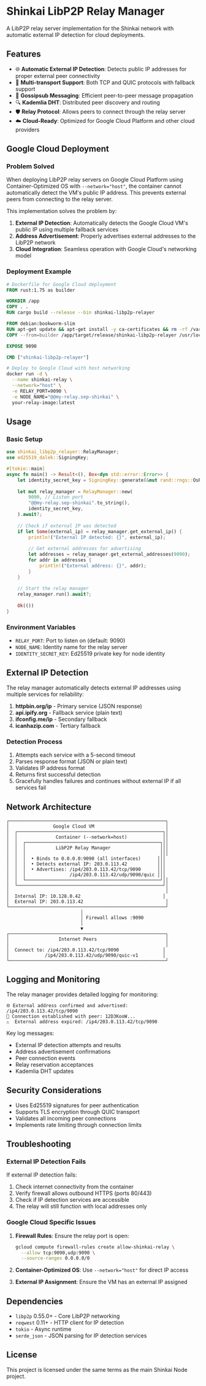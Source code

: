 # Shinkai LibP2P Relay Manager

A LibP2P relay server implementation for the Shinkai network with automatic external IP detection for cloud deployments.

## Features

- 🌐 **Automatic External IP Detection**: Detects public IP addresses for proper external peer connectivity
- 🔄 **Multi-transport Support**: Both TCP and QUIC protocols with fallback support
- 📡 **Gossipsub Messaging**: Efficient peer-to-peer message propagation
- 🔍 **Kademlia DHT**: Distributed peer discovery and routing
- 🛡️ **Relay Protocol**: Allows peers to connect through the relay server
- ☁️ **Cloud-Ready**: Optimized for Google Cloud Platform and other cloud providers

## Google Cloud Deployment

### Problem Solved

When deploying LibP2P relay servers on Google Cloud Platform using Container-Optimized OS with `--network="host"`, the container cannot automatically detect the VM's public IP address. This prevents external peers from connecting to the relay server.

This implementation solves the problem by:

1. **External IP Detection**: Automatically detects the Google Cloud VM's public IP using multiple fallback services
2. **Address Advertisement**: Properly advertises external addresses to the LibP2P network
3. **Cloud Integration**: Seamless operation with Google Cloud's networking model

### Deployment Example

```dockerfile
# Dockerfile for Google Cloud deployment
FROM rust:1.75 as builder

WORKDIR /app
COPY . .
RUN cargo build --release --bin shinkai-libp2p-relayer

FROM debian:bookworm-slim
RUN apt-get update && apt-get install -y ca-certificates && rm -rf /var/lib/apt/lists/*
COPY --from=builder /app/target/release/shinkai-libp2p-relayer /usr/local/bin/

EXPOSE 9090

CMD ["shinkai-libp2p-relayer"]
```

```bash
# Deploy to Google Cloud with host networking
docker run -d \
  --name shinkai-relay \
  --network="host" \
  -e RELAY_PORT=9090 \
  -e NODE_NAME="@@my-relay.sep-shinkai" \
  your-relay-image:latest
```

## Usage

### Basic Setup

```rust
use shinkai_libp2p_relayer::RelayManager;
use ed25519_dalek::SigningKey;

#[tokio::main]
async fn main() -> Result<(), Box<dyn std::error::Error>> {
    let identity_secret_key = SigningKey::generate(&mut rand::rngs::OsRng);
    
    let mut relay_manager = RelayManager::new(
        9090, // Listen port
        "@@my-relay.sep-shinkai".to_string(),
        identity_secret_key,
    ).await?;
    
    // Check if external IP was detected
    if let Some(external_ip) = relay_manager.get_external_ip() {
        println!("External IP detected: {}", external_ip);
        
        // Get external addresses for advertising
        let addresses = relay_manager.get_external_addresses(9090);
        for addr in addresses {
            println!("External address: {}", addr);
        }
    }
    
    // Start the relay manager
    relay_manager.run().await?;
    
    Ok(())
}
```

### Environment Variables

- `RELAY_PORT`: Port to listen on (default: 9090)
- `NODE_NAME`: Identity name for the relay server
- `IDENTITY_SECRET_KEY`: Ed25519 private key for node identity

## External IP Detection

The relay manager automatically detects external IP addresses using multiple services for reliability:

1. **httpbin.org/ip** - Primary service (JSON response)
2. **api.ipify.org** - Fallback service (plain text)
3. **ifconfig.me/ip** - Secondary fallback
4. **icanhazip.com** - Tertiary fallback

### Detection Process

1. Attempts each service with a 5-second timeout
2. Parses response format (JSON or plain text)
3. Validates IP address format
4. Returns first successful detection
5. Gracefully handles failures and continues without external IP if all services fail

## Network Architecture

```
┌─────────────────────────────────────────────────────────┐
│                Google Cloud VM                          │
│  ┌─────────────────────────────────────────────────────┐│
│  │              Container (--network=host)             ││
│  │  ┌─────────────────────────────────────────────────┐││
│  │  │           LibP2P Relay Manager                  │││
│  │  │                                                 │││
│  │  │  • Binds to 0.0.0.0:9090 (all interfaces)      │││
│  │  │  • Detects external IP: 203.0.113.42           │││
│  │  │  • Advertises: /ip4/203.0.113.42/tcp/9090      │││
│  │  │                /ip4/203.0.113.42/udp/9090/quic │││
│  │  └─────────────────────────────────────────────────┘││
│  └─────────────────────────────────────────────────────┘│
│                                                         │
│  Internal IP: 10.128.0.42                              │
│  External IP: 203.0.113.42                              │
└─────────────────────────────────────────────────────────┘
                           │
                           │ Firewall allows :9090
                           │
                           ▼
┌─────────────────────────────────────────────────────────┐
│                  Internet Peers                         │
│                                                         │
│  Connect to: /ip4/203.0.113.42/tcp/9090                │
│             /ip4/203.0.113.42/udp/9090/quic-v1         │
└─────────────────────────────────────────────────────────┘
```

## Logging and Monitoring

The relay manager provides detailed logging for monitoring:

```
🌐 External address confirmed and advertised: /ip4/203.0.113.42/tcp/9090
📍 Connection established with peer: 12D3KooW...
⚠️  External address expired: /ip4/203.0.113.42/tcp/9090
```

Key log messages:
- External IP detection attempts and results
- Address advertisement confirmations
- Peer connection events
- Relay reservation acceptances
- Kademlia DHT updates

## Security Considerations

- Uses Ed25519 signatures for peer authentication
- Supports TLS encryption through QUIC transport
- Validates all incoming peer connections
- Implements rate limiting through connection limits

## Troubleshooting

### External IP Detection Fails

If external IP detection fails:

1. Check internet connectivity from the container
2. Verify firewall allows outbound HTTPS (ports 80/443)
3. Check if IP detection services are accessible
4. The relay will still function with local addresses only

### Google Cloud Specific Issues

1. **Firewall Rules**: Ensure the relay port is open:
   ```bash
   gcloud compute firewall-rules create allow-shinkai-relay \
     --allow tcp:9090,udp:9090 \
     --source-ranges 0.0.0.0/0
   ```

2. **Container-Optimized OS**: Use `--network="host"` for direct IP access

3. **External IP Assignment**: Ensure the VM has an external IP assigned

## Dependencies

- `libp2p` 0.55.0+ - Core LibP2P networking
- `reqwest` 0.11+ - HTTP client for IP detection
- `tokio` - Async runtime
- `serde_json` - JSON parsing for IP detection services

## License

This project is licensed under the same terms as the main Shinkai Node project. 